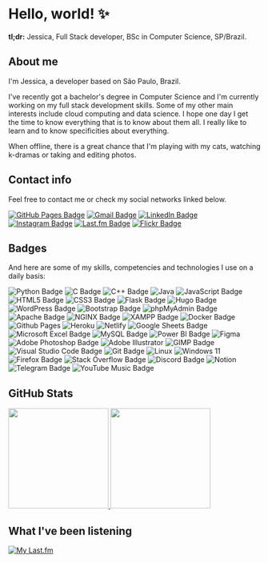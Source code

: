 # Hello, world! ✨

**tl;dr:** Jessica, Full Stack developer, BSc in Computer Science, SP/Brazil.

## About me

I'm Jessica, a developer based on São Paulo, Brazil.

I've recently got a bachelor's degree in Computer Science and I'm currently working on my full stack development skills. Some of my other main interests include cloud computing and data science. I hope one day I get the time to know everything that is to know about them all. I really like to learn and to know specificities about everything.

When offline, there is a great chance that I'm playing with my cats, watching k-dramas or taking and editing photos.

## Contact info

Feel free to contact me or check my social networks linked below.

[![GitHub Pages Badge](https://img.shields.io/badge/GitHub%20Pages-222?logo=githubpages&logoColor=fff&style=flat-square)](https://jessicaccp.github.io/) [![Gmail Badge](https://img.shields.io/badge/Gmail-EA4335?logo=gmail&logoColor=fff&style=flat-square)](mailto:jessicacacau@gmail.com) [![LinkedIn Badge](https://img.shields.io/badge/LinkedIn-0A66C2?logo=linkedin&logoColor=fff&style=flat-square)](https://www.linkedin.com/in/jessicaccp/) [![Instagram Badge](https://img.shields.io/badge/Instagram-E4405F?logo=instagram&logoColor=fff&style=flat-square)](https://www.instagram.com/jessica.logs/) [![Last.fm Badge](https://img.shields.io/badge/Last.fm-D51007?logo=lastdotfm&logoColor=fff&style=flat-square)](https://last.fm/user/nottodayjessica/) [![Flickr Badge](https://img.shields.io/badge/Flickr-0063DC?logo=flickr&logoColor=fff&style=flat-square)](https://www.flickr.com/photos/jessicaccp/)

## Badges

And here are some of my skills, competencies and technologies I use on a daily basis:

![Python Badge](https://img.shields.io/badge/Python-3776AB?logo=python&logoColor=fff&style=flat-square) ![C Badge](https://img.shields.io/badge/C-A8B9CC?logo=c&logoColor=fff&style=flat-square) ![C++ Badge](https://img.shields.io/badge/C%2B%2B-00599C?logo=cplusplus&logoColor=fff&style=flat-square) ![Java](https://img.shields.io/badge/java-%23ED8B00.svg?logo=openjdk&logoColor=white&style=flat-square) ![JavaScript Badge](https://img.shields.io/badge/JavaScript-F7DF1E?logo=javascript&logoColor=000&style=flat-square) ![HTML5 Badge](https://img.shields.io/badge/HTML5-E34F26?logo=html5&logoColor=fff&style=flat-square) ![CSS3 Badge](https://img.shields.io/badge/CSS3-1572B6?logo=css3&logoColor=fff&style=flat-square) ![Flask Badge](https://img.shields.io/badge/Flask-000?logo=flask&logoColor=fff&style=flat-square) ![Hugo Badge](https://img.shields.io/badge/Hugo-FF4088?logo=hugo&logoColor=fff&style=flat-square) ![WordPress Badge](https://img.shields.io/badge/WordPress-21759B?logo=wordpress&logoColor=fff&style=flat-square) ![Bootstrap Badge](https://img.shields.io/badge/Bootstrap-7952B3?logo=bootstrap&logoColor=fff&style=flat-square) ![phpMyAdmin Badge](https://img.shields.io/badge/phpMyAdmin-6C78AF?logo=phpmyadmin&logoColor=fff&style=flat-square) ![Apache Badge](https://img.shields.io/badge/Apache-D22128?logo=apache&logoColor=fff&style=flat-square) ![NGINX Badge](https://img.shields.io/badge/NGINX-009639?logo=nginx&logoColor=fff&style=flat-square) ![XAMPP Badge](https://img.shields.io/badge/XAMPP-FB7A24?logo=xampp&logoColor=fff&style=flat-square) ![Docker Badge](https://img.shields.io/badge/Docker-2496ED?logo=docker&logoColor=fff&style=flat-square) ![Github Pages](https://img.shields.io/badge/github%20pages-121013?style=flat-square&logo=github&logoColor=white) ![Heroku](https://img.shields.io/badge/heroku-%23430098.svg?style=flat-square&logo=heroku&logoColor=white) ![Netlify](https://img.shields.io/badge/netlify-%23000000.svg?style=flat-square&logo=netlify&logoColor=#00C7B7) ![Google Sheets Badge](https://img.shields.io/badge/Google%20Sheets-34A853?logo=googlesheets&logoColor=fff&style=flat-square) ![Microsoft Excel Badge](https://img.shields.io/badge/Microsoft%20Excel-217346?logo=microsoftexcel&logoColor=fff&style=flat-square) ![MySQL Badge](https://img.shields.io/badge/MySQL-4479A1?logo=mysql&logoColor=fff&style=flat-square) ![Power BI Badge](https://img.shields.io/badge/Power%20BI-F2C811?logo=powerbi&logoColor=000&style=flat-square) ![Figma](https://img.shields.io/badge/figma-%23F24E1E.svg?style=flat-square&logo=figma&logoColor=white) ![Adobe Photoshop Badge](https://img.shields.io/badge/Adobe%20Photoshop-31A8FF?logo=adobephotoshop&logoColor=fff&style=flat-square) ![Adobe Illustrator](https://img.shields.io/badge/adobe%20illustrator-%23FF9A00.svg?style=flat-square&logo=adobe%20illustrator&logoColor=white) ![GIMP Badge](https://img.shields.io/badge/GIMP-5C5543?logo=gimp&logoColor=fff&style=flat-square) ![Visual Studio Code Badge](https://img.shields.io/badge/Visual%20Studio%20Code-007ACC?logo=visualstudiocode&logoColor=fff&style=flat-square) ![Git Badge](https://img.shields.io/badge/Git-F05032?logo=git&logoColor=fff&style=flat-square) ![Linux](https://img.shields.io/badge/Linux-FCC624?style=flat-square&logo=linux&logoColor=black) ![Windows 11](https://img.shields.io/badge/Windows%2011-%230079d5.svg?style=flat-square&logo=Windows%2011&logoColor=white) ![Firefox Badge](https://img.shields.io/badge/Firefox-FF7139?logo=firefox&logoColor=fff&style=flat-square) ![Stack Overflow Badge](https://img.shields.io/badge/Stack%20Overflow-F58025?logo=stackoverflow&logoColor=fff&style=flat-square) ![Discord Badge](https://img.shields.io/badge/Discord-5865F2?logo=discord&logoColor=fff&style=flat-square) ![Notion](https://img.shields.io/badge/Notion-%23000000.svg?style=flat-square&logo=notion&logoColor=white) ![Telegram Badge](https://img.shields.io/badge/Telegram-26A5E4?logo=telegram&logoColor=fff&style=flat-square) ![YouTube Music Badge](https://img.shields.io/badge/YouTube%20Music-F00?logo=youtubemusic&logoColor=fff&style=flat-square)

## GitHub Stats

<a href="https://github.com/anuraghazra/github-readme-stats">
  <img height=200 src="https://github-readme-stats.vercel.app/api?username=jessicaccp&show_icons=true&include_all_commits=true&rank_icon=github" />
</a>
<a href="https://github.com/anuraghazra/github-readme-stats">
  <img height=200 src="https://github-readme-stats.vercel.app/api/top-langs?username=jessicaccp&layout=compact&langs_count=8&card_width=320" />
</a>

## What I've been listening

[![My Last.fm](https://lastfm-recently-played.vercel.app/api?user=nottodayjessica&width=400&loved=true&show_user=header&header_style=compact&footer_style=compact_stats&border_radius=5&loved_style=1&count=3)](https://www.last.fm/user/nottodayjessica)